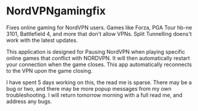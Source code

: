 # NordVPNgamingfix
Fixes online gaming for NordVPN users. Games like Forza, PGA Tour hb-ne 3101, Battlefield 4, and more that don't allow VPNs. Split Tunnelling doens't work with the latest updates.  

This application is designed for Pausing NordVPN when playing specific online games that conflict with NORDVPN. It will then automatically restart your connection when the game closes.  This app automatically reconnects to the VPN upon the game closing. 

I have spent 5 days working on this, the read me is sparse. There may be a bug or two, and there may be more popup messages from my own troubleshooting. I will return tomorrow morning with a full read me, and address any bugs. 

